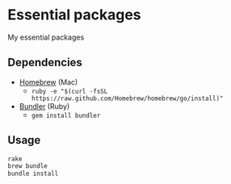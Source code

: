 # Essential packages

My essential packages

## Dependencies
* [Homebrew](http://brew.sh/) (Mac)
    * `ruby -e "$(curl -fsSL https://raw.github.com/Homebrew/homebrew/go/install)"`
* [Bundler](http://bundler.io/) (Ruby)
    * `gem install bundler`

## Usage
```sh
rake
brew bundle
bundle install
```
